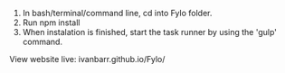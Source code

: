 1. In bash/terminal/command line, cd into Fylo folder.
2. Run npm install
3. When instalation is finished, start the task runner by using the 'gulp' command.

View website live: ivanbarr.github.io/Fylo/

